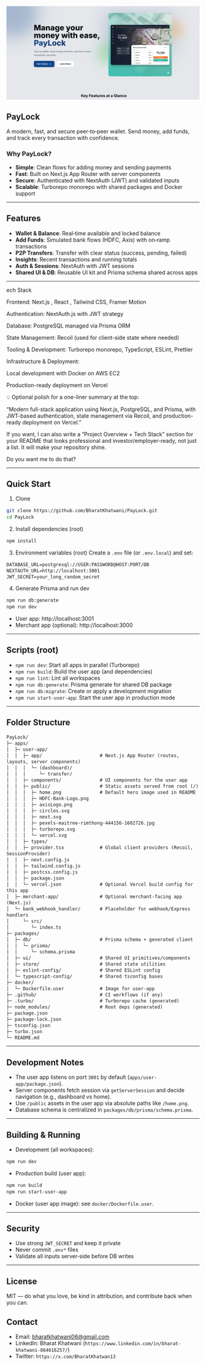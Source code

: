 ![Hero](apps/user-app/public/home.png)

## PayLock
A modern, fast, and secure peer‑to‑peer wallet. Send money, add funds, and track every transaction with confidence.

### Why PayLock?
- **Simple**: Clean flows for adding money and sending payments
- **Fast**: Built on Next.js App Router with server components
- **Secure**: Authenticated with NextAuth (JWT) and validated inputs
- **Scalable**: Turborepo monorepo with shared packages and Docker support

---

## Features
- **Wallet & Balance**: Real‑time available and locked balance
- **Add Funds**: Simulated bank flows (HDFC, Axis) with on‑ramp transactions
- **P2P Transfers**: Transfer with clear status (success, pending, failed)
- **Insights**: Recent transactions and running totals
- **Auth & Sessions**: NextAuth with JWT sessions
- **Shared UI & DB**: Reusable UI kit and Prisma schema shared across apps

---

ech Stack

Frontend:
Next.js , React , Tailwind CSS, Framer Motion

Authentication:
NextAuth.js with JWT strategy

Database:
PostgreSQL managed via Prisma ORM

State Management:
Recoil (used for client-side state where needed)

Tooling & Development:
Turborepo monorepo, TypeScript, ESLint, Prettier

Infrastructure & Deployment:

Local development with Docker on AWS EC2

Production-ready deployment on Vercel

💡 Optional polish for a one-liner summary at the top:

“Modern full-stack application using Next.js, PostgreSQL, and Prisma, with JWT-based authentication, state management via Recoil, and production-ready deployment on Vercel.”

If you want, I can also write a “Project Overview + Tech Stack” section for your README that looks professional and investor/employer-ready, not just a list. It will make your repository shine.

Do you want me to do that?

---

## Quick Start
1) Clone
```bash
git clone https://github.com/BharatKhatwani/PayLock.git
cd PayLock
```

2) Install dependencies (root)
```bash
npm install
```

3) Environment variables (root)
Create a `.env` file (or `.env.local`) and set:
```
DATABASE_URL=postgresql://USER:PASSWORD@HOST:PORT/DB
NEXTAUTH_URL=http://localhost:3001
JWT_SECRET=your_long_random_secret
```

4) Generate Prisma and run dev
```bash
npm run db:generate
npm run dev
```

- User app: http://localhost:3001
- Merchant app (optional): http://localhost:3000

---

## Scripts (root)
- `npm run dev`: Start all apps in parallel (Turborepo)
- `npm run build`: Build the user app (and dependencies)
- `npm run lint`: Lint all workspaces
- `npm run db:generate`: Prisma generate for shared DB package
- `npm run db:migrate`: Create or apply a development migration
- `npm run start-user-app`: Start the user app in production mode

---

## Folder Structure
```text
PayLock/
├─ apps/
│  ├─ user-app/
│  │  ├─ app/                     # Next.js App Router (routes, layouts, server components)
│  │  │  └─ (dashboard)/
│  │  │     └─ transfer/
│  │  ├─ components/              # UI components for the user app
│  │  ├─ public/                  # Static assets served from root (/)
│  │  │  ├─ home.png              # Default hero image used in README
│  │  │  ├─ HDFC-Bank-Logo.png
│  │  │  ├─ axisLogo.png
│  │  │  ├─ circles.svg
│  │  │  ├─ next.svg
│  │  │  ├─ pexels-maitree-rimthong-444156-1602726.jpg
│  │  │  ├─ turborepo.svg
│  │  │  └─ vercel.svg
│  │  ├─ types/
│  │  ├─ provider.tsx             # Global client providers (Recoil, SessionProvider)
│  │  ├─ next.config.js
│  │  ├─ tailwind.config.js
│  │  ├─ postcss.config.js
│  │  ├─ package.json
│  │  └─ vercel.json              # Optional Vercel build config for this app
│  ├─ merchant-app/               # Optional merchant-facing app (Next.js)
│  └─ bank_webhook_handler/       # Placeholder for webhook/Express handlers
│     └─ src/
│        └─ index.ts
├─ packages/
│  ├─ db/                         # Prisma schema + generated client
│  │  └─ prisma/
│  │     └─ schema.prisma
│  ├─ ui/                         # Shared UI primitives/components
│  ├─ store/                      # Shared state utilities
│  ├─ eslint-config/              # Shared ESLint config
│  └─ typescript-config/          # Shared tsconfig bases
├─ docker/
│  └─ Dockerfile.user             # Image for user-app
├─ .github/                       # CI workflows (if any)
├─ .turbo/                        # Turborepo cache (generated)
├─ node_modules/                  # Root deps (generated)
├─ package.json
├─ package-lock.json
├─ tsconfig.json
├─ turbo.json
└─ README.md
```

---

## Development Notes
- The user app listens on port `3001` by default (`apps/user-app/package.json`).
- Server components fetch session via `getServerSession` and decide navigation (e.g., dashboard vs home).
- Use `/public` assets in the user app via absolute paths like `/home.png`.
- Database schema is centralized in `packages/db/prisma/schema.prisma`.

---

## Building & Running
- Development (all workspaces):
```bash
npm run dev
```

- Production build (user app):
```bash
npm run build
npm run start-user-app
```

- Docker (user app image): see `docker/Dockerfile.user`.

---

## Security
- Use strong `JWT_SECRET` and keep it private
- Never commit `.env*` files
- Validate all inputs server‑side before DB writes

---

## License
MIT — do what you love, be kind in attribution, and contribute back when you can.

## Contact
- Email: bharatkhatwani06@gmail.com
- LinkedIn: Bharat Khatwani (`https://www.linkedin.com/in/bharat-khatwani-864616257/`)
- Twitter: `https://x.com/BharatKhatwan13`
